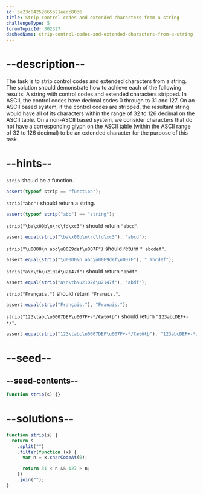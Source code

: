 ```yaml
---
id: 5a23c84252665b21eecc8036
title: Strip control codes and extended characters from a string
challengeType: 5
forumTopicId: 302327
dashedName: strip-control-codes-and-extended-characters-from-a-string
---
```


# --description--

The task is to strip control codes and extended characters from a string. The solution should demonstrate how to achieve each of the following results: A string with control codes and extended characters stripped. In ASCII, the control codes have decimal codes 0 through to 31 and 127. On an ASCII based system, if the control codes are stripped, the resultant string would have all of its characters within the range of 32 to 126 decimal on the ASCII table. On a non-ASCII based system, we consider characters that do not have a corresponding glyph on the ASCII table (within the ASCII range of 32 to 126 decimal) to be an extended character for the purpose of this task.

# --hints--

`strip` should be a function.

```js
assert(typeof strip == "function");
```

`strip("abc")` should return a string.

```js
assert(typeof strip("abc") == "string");
```

`strip("\ba\x00b\n\rc\fd\xc3")` should return `"abcd"`.

```js
assert.equal(strip("\ba\x00b\n\rc\fd\xc3"), "abcd");
```

`strip("\u0000\n abc\u00E9def\u007F")` should return `" abcdef"`.

```js
assert.equal(strip("\u0000\n abc\u00E9def\u007F"), " abcdef");
```

`strip("a\n\tb\u2102d\u2147f")` should return `"abdf"`.

```js
assert.equal(strip("a\n\tb\u2102d\u2147f"), "abdf");
```

`strip("Français.")` should return `"Franais."`.

```js
assert.equal(strip("Français."), "Franais.");
```

`strip("123\tabc\u0007DEF\u007F+-*/€æŧðłþ")` should return `"123abcDEF+-*/"`.

```js
assert.equal(strip("123\tabc\u0007DEF\u007F+-*/€æŧðłþ"), "123abcDEF+-*/");
```

# --seed--

## --seed-contents--

```js
function strip(s) {}
```

# --solutions--

```js
function strip(s) {
  return s
    .split("")
    .filter(function (x) {
      var n = x.charCodeAt(0);

      return 31 < n && 127 > n;
    })
    .join("");
}
```
